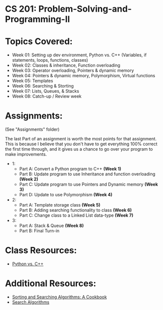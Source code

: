 CS 201: Problem-Solving-and-Programming-II
==================================

# Topics Covered:
* Week 01: Setting up dev environment, Python vs. C++ (Variables, if statements, loops, functions, classes)
* Week 02: Classes & inheritance, Function overloading
* Week 03: Operator overloading, Pointers & dynamic memory
* Week 04: Pointers & dynamic memory, Polymorphism, Virtual functions 
* Week 05: Templates
* Week 06: Searching & Storting
* Week 07: Lists, Queues, & Stacks
* Week 08: Catch-up / Review week

# Assignments:
(See "Assignments" folder)

The last Part of an assignment is worth the most points for that assignment.
This is because I believe that you don't have to get everything 100% correct
the first time through, and it gives us a chance to go over your program
to make improvements.

* 1: 
  * Part A: Convert a Python program to C++ **(Week 1)**
  * Part B: Update program to use Inheritance and function overloading **(Week 2)**
  * Part C: Update program to use Pointers and Dynamic memory **(Week 3)**
  * Part D: Update to use Polymorphism **(Week 4)**
* 2:
  * Part A: Template storage class **(Week 5)**
  * Part B: Adding searching functionality to class **(Week 6)**
  * Part C: Change class to a Linked List data-type **(Week 7)**
* 3: 
  * Part A: Stack & Queue **(Week 8)**
  * Part B: Final Turn-in

# Class Resources:
* [Python vs. C++](https://github.com/Moosader/Python-vs-CPP)

# Additional Resources:

* [Sorting and Searching Algorithms: A Cookbook](http://www.cs.auckland.ac.nz/~jmor159/PLDS210/niemann/s_man.htm)
* [Search Algorithms](http://www.cs.cmu.edu/~./awm/tutorials/search.html)
